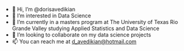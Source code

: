 - 👋 Hi, I’m @dorisavedikian
- 👀 I’m interested in Data Science 
- 🌱 I’m currently in a masters program at The University of Texas Rio Grande Valley studying Applied Statistics and Data Science
- 💞️ I’m looking to collaborate on my data science projects
- 📫 You can reach me at d_avedikian@hotmail.com

<!---
dorisavedikian/dorisavedikian is a ✨ special ✨ repository because its `README.md` (this file) appears on your GitHub profile.
You can click the Preview link to take a look at your changes.
--->
